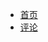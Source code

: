 * [首页](https://taokuangmiddleschool.us.kg)
* [评论](https://taokuangmiddleschool.us.kg/pinglun.html)
          
